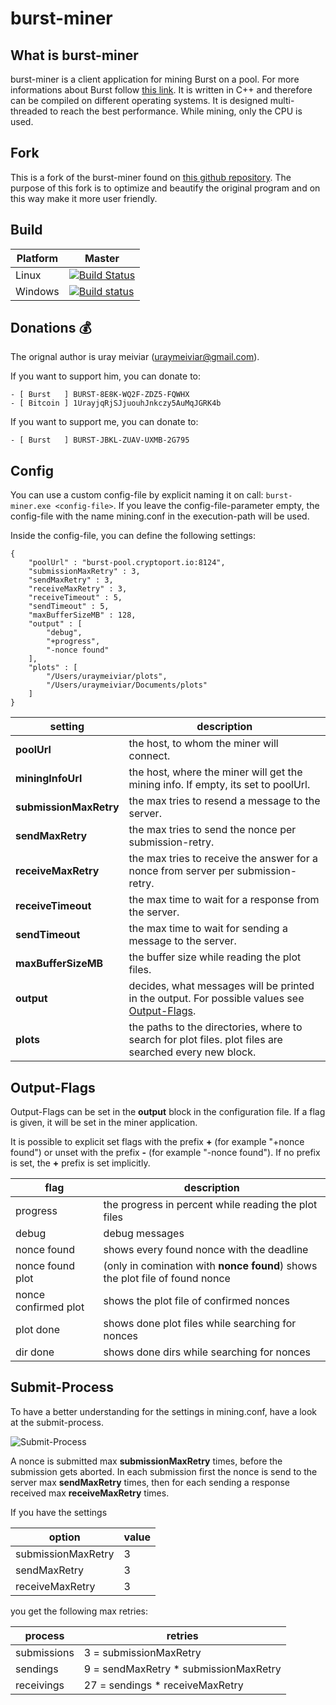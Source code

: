 burst-miner
===========

## What is burst-miner

burst-miner is a client application for mining Burst on a pool. For more informations about Burst follow [this link](https://www.burst-team.us/).
It is written in C++ and therefore can be compiled on different operating systems.
It is designed multi-threaded to reach the best performance. While mining, only the CPU is used.

## Fork

This is a fork of the burst-miner found on [this github repository](https://github.com/uraymeiviar/burst-miner).
The purpose of this fork is to optimize and beautify the original program and on this way make it more user friendly.

## Build

| Platform | Master |
| -------- | ------ |
|   Linux   | [![Build Status](https://travis-ci.org/Creepsky/burst-miner.svg?branch=master)](https://travis-ci.org/Creepsky/burst-miner) |
|   Windows   | [![Build status](https://ci.appveyor.com/api/projects/status/f78q7xbf4lh6q491/branch/master?svg=true)](https://ci.appveyor.com/project/Creepsky75522/burst-miner/branch/master) |

## Donations :moneybag:

The orignal author is uray meiviar (uraymeiviar@gmail.com).

If you want to support him, you can donate to:

```
- [ Burst   ] BURST-8E8K-WQ2F-ZDZ5-FQWHX
- [ Bitcoin ] 1UrayjqRjSJjuouhJnkczy5AuMqJGRK4b
```

If you want to support me, you can donate to:

```
- [ Burst   ] BURST-JBKL-ZUAV-UXMB-2G795
```

## Config

You can use a custom config-file by explicit naming it on call: ```burst-miner.exe <config-file>```.
If you leave the config-file-parameter empty, the config-file with the name mining.conf in the execution-path will be used.

Inside the config-file, you can define the following settings:

```
{
    "poolUrl" : "burst-pool.cryptoport.io:8124",
    "submissionMaxRetry" : 3,
    "sendMaxRetry" : 3,
    "receiveMaxRetry" : 3,
    "receiveTimeout" : 5,
    "sendTimeout" : 5,
    "maxBufferSizeMB" : 128,
    "output" : [
        "debug",
        "+progress",
        "-nonce found"
    ],
    "plots" : [
        "/Users/uraymeiviar/plots",
        "/Users/uraymeiviar/Documents/plots"
    ]
}
```

|  setting  |  description  |
| --------- | ------------- |
| **poolUrl** | the host, to whom the miner will connect. |
| **miningInfoUrl** | the host, where the miner will get the mining info. If empty, its set to poolUrl. |
| **submissionMaxRetry** | the max tries to resend a message to the server. |
| **sendMaxRetry** | the max tries to send the nonce per submission-retry. |
| **receiveMaxRetry** | the max tries to receive the answer for a nonce from server per submission-retry. |
| **receiveTimeout** | the max time to wait for a response from the server. |
| **sendTimeout** | the max time to wait for sending a message to the server. |
| **maxBufferSizeMB** | the buffer size while reading the plot files. |
| **output** | decides, what messages will be printed in the output. For possible values see [Output-Flags](#output-flags).  |
| **plots** | the paths to the directories, where to search for plot files. plot files are searched every new block. |

## Output-Flags

Output-Flags can be set in the **output** block in the configuration file.
If a flag is given, it will be set in the miner application.

It is possible to explicit set flags with the prefix **+** (for example "+nonce found") or unset with the prefix **-** (for example "-nonce found").
If no prefix is set, the **+** prefix is set implicitly.

| flag | description |
| ---- | ----------- |
| progress | the progress in percent while reading the plot files |
| debug | debug messages |
| nonce found | shows every found nonce with the deadline |
| nonce found plot | (only in comination with **nonce found**) shows the plot file of found nonce |
| nonce confirmed plot | shows the plot file of confirmed nonces |
| plot done | shows done plot files while searching for nonces |
| dir done | shows done dirs while searching for nonces |

## Submit-Process

To have a better understanding for the settings in mining.conf, have a look at the submit-process.

![Submit-Process](retry_settings.png "Submit-Process")

A nonce is submitted max **submissionMaxRetry** times, before the submission gets aborted. In each submission first the nonce is send to the server max **sendMaxRetry** times, then for each sending a response received max **receiveMaxRetry** times.

If you have the settings

| option             | value |
| ------------------ | ---- |
| submissionMaxRetry | 3    |
| sendMaxRetry       | 3    |
| receiveMaxRetry    | 3    |

you get the following max retries:

| process     | retries |
| ----------- | ---- |
| submissions | 3 = submissionMaxRetry   |
| sendings    | 9 = sendMaxRetry * submissionMaxRetry |
| receivings  | 27 = sendings * receiveMaxRetry |
